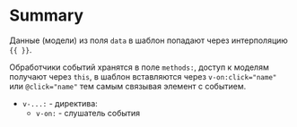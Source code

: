 # Summary
Данные (модели) из поля `data` в шаблон попадают через интерполяцию `{{ }}`.

Обработчики событий хранятся в поле `methods:`, доступ к моделям получают через `this`, в шаблон вставляются через `v-on:click="name"` или `@click="name"` тем самым связывая элемент с событием.

- `v-...:` - директива:
    - `v-on:` - слушатель события